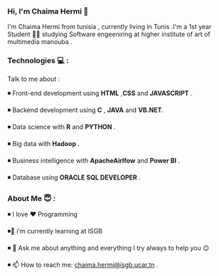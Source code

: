 ### Hi, I'm Chaima Hermi 👋

I'm Chaima Hermi from tunisia , currently living in Tunis .I'm a 1st year Student :student: studying Software engeeniring  at higher institute of art of multimedia manouba .







### Technologies :computer:	:

Talk to me about : 

:black_medium_small_square:	Front-end development using __HTML__ ,__CSS__ and __JAVASCRIPT__ . 

:black_medium_small_square:	Backend development using __C__ , __JAVA__ and  __VB.NET__.

:black_medium_small_square:	Data science with __R__ and __PYTHON__ .

:black_medium_small_square:	Big data with __Hadoop__  .

:black_medium_small_square:	Business intelligence with __ApacheAirlfow__ and __Power BI__ .


:black_medium_small_square:	Database using __ORACLE SQL DEVELOPER__ .






### About Me 😇  :


:black_medium_small_square: I love :heart:	Programming

:black_medium_small_square:🌱  i'm currently learning at ISGB 

:black_medium_small_square: 💬 Ask me about anything and everything I try always to help you :wink:

:black_medium_small_square: 📫 How to reach me: chaima.hermi@isgb.ucar.tn .







<!--

Here are some ideas to get you started:

- 🔭 I’m currently working on ...
- 🌱 I’m currently learning ...
- 👯 I’m looking to collaborate on ...
- 🤔 I’m looking for help with ...
- 💬 Ask me about ...
- 📫 How to reach me: ...
- 😄 Pronouns: ...
- ⚡ Fun fact: ... 
-->

